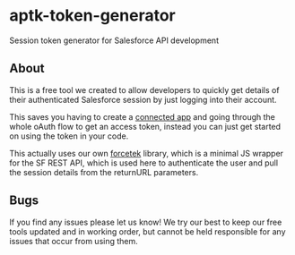 # aptk-token-generator
Session token generator for Salesforce API development

## About ##
This is a free tool we created to allow developers to quickly get details of their authenticated Salesforce session by just logging into their account.

This saves you having to create a [connected app](https://help.salesforce.com/articleView?id=connected_app_overview.htm&r=https%3A%2F%2Fwww.google.com%2F&type=5) and going through the whole oAuth flow to get an access token, instead you can just get started on using the token in your code.

This actually uses our own [forcetek](https://github.com/appitekltd/aptk-forcetek) library, which is a minimal JS wrapper for the SF REST API, which is used here to authenticate the user and pull the session details from the returnURL parameters.

## Bugs ##
If you find any issues please let us know! We try our best to keep our free tools updated and in working order, but cannot be held responsible for any issues that occur from using them.